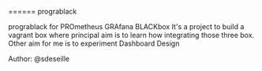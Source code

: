 ====== prograblack

prograblack for PROmetheus GRAfana BLACKbox
It's a project to build a vagrant box
where principal aim is to learn how integrating
those three box.
Other aim for me is to experiment Dashboard Design

Author: @sdeseille